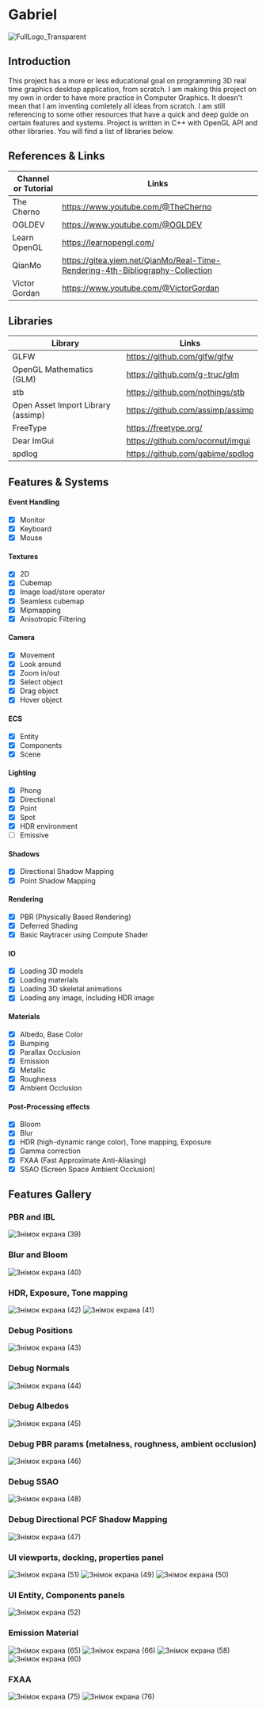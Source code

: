 # Gabriel

![FullLogo_Transparent](https://user-images.githubusercontent.com/37471793/236649204-6807e8b6-7fc0-478b-9d2c-68d40dc3e595.png)

## Introduction

This project has a more or less educational goal on programming 3D real time graphics desktop application, from scratch. I am making this project on my own in order to have more practice in Computer Graphics.
It doesn't mean that I am inventing comletely all ideas from scratch. I am still referencing to some other resources that have a quick and deep guide on certain features and systems. 
Project is written in C++ with OpenGL API and other libraries. You will find a list of libraries below.

## References & Links
Channel or Tutorial   | Links
----------------------|-------
The Cherno            | https://www.youtube.com/@TheCherno
OGLDEV                | https://www.youtube.com/@OGLDEV
Learn OpenGL          | https://learnopengl.com/
QianMo                | https://gitea.yiem.net/QianMo/Real-Time-Rendering-4th-Bibliography-Collection
Victor Gordan         | https://www.youtube.com/@VictorGordan

## Libraries
Library | Links
--------|------
GLFW    | https://github.com/glfw/glfw
OpenGL Mathematics (GLM) | https://github.com/g-truc/glm
stb     | https://github.com/nothings/stb
Open Asset Import Library (assimp) | https://github.com/assimp/assimp
FreeType | https://freetype.org/
Dear ImGui | https://github.com/ocornut/imgui
spdlog | https://github.com/gabime/spdlog

## Features & Systems

#### Event Handling
  - [x] Monitor 
  - [x] Keyboard
  - [x] Mouse

#### Textures
  - [x] 2D
  - [x] Cubemap
  - [x] Image load/store operator
  - [x] Seamless cubemap
  - [x] Mipmapping
  - [x] Anisotropic Filtering
    
#### Camera
  - [x] Movement
  - [x] Look around
  - [x] Zoom in/out
  - [x] Select object
  - [x] Drag object
  - [x] Hover object  

#### ECS
  - [x] Entity
  - [x] Components
  - [x] Scene  

#### Lighting
  - [x] Phong
  - [x] Directional
  - [x] Point 
  - [x] Spot
  - [x] HDR environment
  - [ ] Emissive

#### Shadows
  - [x] Directional Shadow Mapping
  - [x] Point Shadow Mapping 

#### Rendering
  - [x] PBR (Physically Based Rendering)
  - [x] Deferred Shading
  - [x] Basic Raytracer using Compute Shader

#### IO
  - [x] Loading 3D models
  - [x] Loading materials
  - [x] Loading 3D skeletal animations
  - [x] Loading any image, including HDR image

#### Materials
  - [x] Albedo, Base Color
  - [x] Bumping
  - [x] Parallax Occlusion
  - [x] Emission
  - [x] Metallic
  - [x] Roughness
  - [x] Ambient Occlusion

#### Post-Processing effects
  - [x] Bloom
  - [x] Blur
  - [x] HDR (high-dynamic range color), Tone mapping, Exposure
  - [x] Gamma correction
  - [x] FXAA (Fast Approximate Anti-Aliasing)    
  - [x] SSAO (Screen Space Ambient Occlusion) 

## Features Gallery

### PBR and IBL
![Знімок екрана (39)](https://github.com/CheerWizard/Gabriel/assets/37471793/d294cd7a-2551-439e-98b7-b0b7b96f2b79)

### Blur and Bloom
![Знімок екрана (40)](https://github.com/CheerWizard/Gabriel/assets/37471793/cdb912c5-c2b9-4a67-abda-c163b7d519b1)

### HDR, Exposure, Tone mapping
![Знімок екрана (42)](https://github.com/CheerWizard/Gabriel/assets/37471793/861cc4e1-2a8d-4dc5-ba24-2aabe94f5c6a)
![Знімок екрана (41)](https://github.com/CheerWizard/Gabriel/assets/37471793/74e2bcff-1145-4ee3-ad12-4b799ba1a54a)

### Debug Positions 
![Знімок екрана (43)](https://github.com/CheerWizard/Gabriel/assets/37471793/0a73c768-06a4-4184-bae4-f26fb1af32cf)

### Debug Normals
![Знімок екрана (44)](https://github.com/CheerWizard/Gabriel/assets/37471793/a203f427-3941-4833-937d-c070a27faf9e)

### Debug Albedos
![Знімок екрана (45)](https://github.com/CheerWizard/Gabriel/assets/37471793/ca3cd0bd-9711-40b7-a884-cb5c14ecd83b)

### Debug PBR params (metalness, roughness, ambient occlusion)
![Знімок екрана (46)](https://github.com/CheerWizard/Gabriel/assets/37471793/88d468e1-efae-48f3-8501-84fd909877e3)

### Debug SSAO
![Знімок екрана (48)](https://github.com/CheerWizard/Gabriel/assets/37471793/a5694e06-c03f-4140-8761-04363355edf5)

### Debug Directional PCF Shadow Mapping
![Знімок екрана (47)](https://github.com/CheerWizard/Gabriel/assets/37471793/2c5fecfb-bbf5-4649-968b-db944b95ea21)

### UI viewports, docking, properties panel
![Знімок екрана (51)](https://github.com/CheerWizard/Gabriel/assets/37471793/69f9dfef-68ee-4851-b23f-634b5e87417a)
![Знімок екрана (49)](https://github.com/CheerWizard/Gabriel/assets/37471793/90daf308-e289-449a-970c-57df02114757)
![Знімок екрана (50)](https://github.com/CheerWizard/Gabriel/assets/37471793/30ddf023-fa3a-488b-ae46-37aa8dcc162b)

### UI Entity, Components panels
![Знімок екрана (52)](https://github.com/CheerWizard/Gabriel/assets/37471793/03a30862-8ce9-40c4-9b1f-857fb45e66ad)

### Emission Material
![Знімок екрана (65)](https://github.com/CheerWizard/Gabriel/assets/37471793/1c1b2039-36d3-4d4b-b74c-378015cb16c5)
![Знімок екрана (66)](https://github.com/CheerWizard/Gabriel/assets/37471793/01c5f52f-97a7-40e9-9d30-8766b73281e2)
![Знімок екрана (58)](https://github.com/CheerWizard/Gabriel/assets/37471793/67667e1a-edbd-4b2a-8e44-dbfe9837e812)
![Знімок екрана (60)](https://github.com/CheerWizard/Gabriel/assets/37471793/091902bc-7ec4-4128-99f0-50b933a2247b)

### FXAA
![Знімок екрана (75)](https://github.com/CheerWizard/Gabriel/assets/37471793/8a61648e-f4e3-4fd8-b190-d3164af27dda)
![Знімок екрана (76)](https://github.com/CheerWizard/Gabriel/assets/37471793/0b83ce7e-f42d-4460-9639-7fa221cdcc32)
